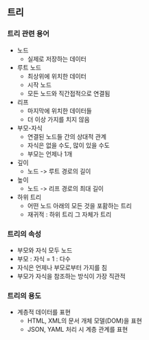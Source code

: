 ## 트리

### 트리 관련 용어
- 노드
  - 실제로 저장하는 데이터
- 루트 노드
  - 최상위에 위치한 데이터
  - 시작 노드
  - 모든 노드와 직간접적으로 연결됨
- 리프
  - 마지막에 위치한 데이터들
  - 더 이상 가지를 치지 않음
- 부모-자식
  - 연결된 노드들 간의 상대적 관계
  - 자식은 없을 수도, 많이 있을 수도
  - 부모는 언제나 1개
- 깊이
  - 노드 -> 루트 경로의 길이
- 높이
  - 노드 -> 리프 경로의 최대 길이
- 하위 트리
  - 어떤 노드 아래의 모든 것을 포홤하는 트리
  - 재귀적 : 하위 트리 그 자체가 트리

### 트리의 속성
- 부모와 자식 모두 노드
- 부모 : 자식 = 1 : 다수
- 자식은 언제나 부모로부터 가지를 침
- 부모가 자식을 참조하는 방식이 가장 직관적

### 트리의 용도
- 계층적 데이터를 표현
  - HTML, XML의 문서 개체 모델(DOM)을 표현
  - JSON, YAML 처리 시 계층 관계를 표현